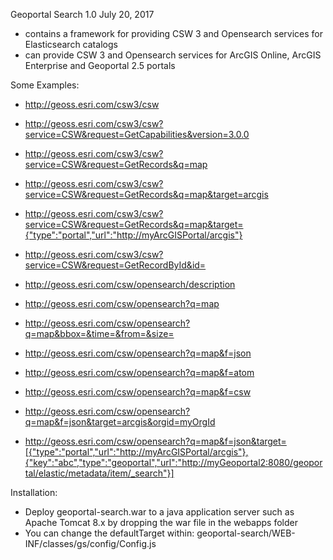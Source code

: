Geoportal Search 1.0
July 20, 2017

  - contains a framework for providing CSW 3 and Opensearch services for Elasticsearch catalogs
  - can provide CSW 3 and Opensearch services for ArcGIS Online, ArcGIS Enterprise and Geoportal 2.5 portals

Some Examples:

- http://geoss.esri.com/csw3/csw
- http://geoss.esri.com/csw3/csw?service=CSW&request=GetCapabilities&version=3.0.0
- http://geoss.esri.com/csw3/csw?service=CSW&request=GetRecords&q=map
- http://geoss.esri.com/csw3/csw?service=CSW&request=GetRecords&q=map&target=arcgis
- http://geoss.esri.com/csw3/csw?service=CSW&request=GetRecords&q=map&target={"type":"portal","url":"http://myArcGISPortal/arcgis"}
- http://geoss.esri.com/csw3/csw?service=CSW&request=GetRecordById&id=

- http://geoss.esri.com/csw/opensearch/description
- http://geoss.esri.com/csw/opensearch?q=map
- http://geoss.esri.com/csw/opensearch?q=map&bbox=&time=&from=&size=
- http://geoss.esri.com/csw/opensearch?q=map&f=json
- http://geoss.esri.com/csw/opensearch?q=map&f=atom
- http://geoss.esri.com/csw/opensearch?q=map&f=csw
- http://geoss.esri.com/csw/opensearch?q=map&f=json&target=arcgis&orgid=myOrgId
- http://geoss.esri.com/csw/opensearch?q=map&f=json&target=[{"type":"portal","url":"http://myArcGISPortal/arcgis"},{"key":"abc","type":"geoportal","url":"http://myGeoportal2:8080/geoportal/elastic/metadata/item/_search"}]

Installation:
* Deploy geoportal-search.war to a java application server such as Apache Tomcat 8.x by dropping the war file in the webapps folder
* You can change the defaultTarget within: geoportal-search/WEB-INF/classes/gs/config/Config.js

